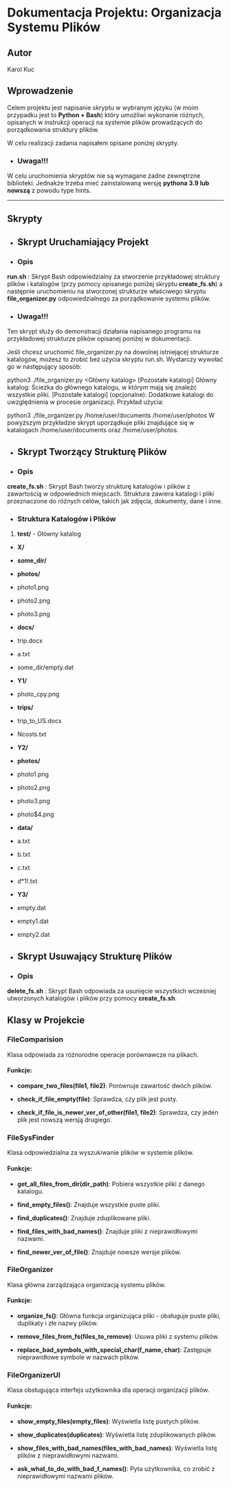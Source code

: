 # Dokumentacja Projektu: Organizacja Systemu Plików

## Autor
Karol Kuc

## Wprowadzenie
Celem projektu jest napisanie skryptu w wybranym języku (w moim przypadku jest to **Python + Bash**) który umożliwi wykonanie różnych, opisanych w instrukcji operacji na systemie plików prowadzących do porządkowania struktury plików.

W celu realizacji zadania napisałem opisane poniżej skrypty.

- ### Uwaga!!!
W celu uruchomienia skryptów nie są wymagane żadne zewnętrzne biblioteki. Jednakże trzeba mieć zainstalowaną wersję **pythona 3.9 lub nowszą** z powodu type hints.

----------

## Skrypty

- ## Skrypt Uruchamiający Projekt

- ### Opis
**run.sh** : Skrypt Bash odpowiedzialny za stworzenie przykładowej struktury plików i katalogów (przy pomocy opisanego poniżej skryptu **create_fs.sh**) a następnie uruchomieniu na stworzonej strukturze właściwego skryptu **file_organizer.py** odpowiedzialnego za porządkowanie systemu plików.

- ### Uwaga!!!
Ten skrypt służy do demonstracji działania napisanego programu na przykładowej strukturze plików opisanej poniżej w dokumentacji.

Jeśli chcesz uruchomić file_organizer.py na dowolnej istniejącej strukturze katalogów, możesz to zrobić bez użycia skryptu run.sh. Wystarczy wywołać go w następujący sposób:

python3 ./file_organizer.py <Główny katalog> [Pozostałe katalogi]
Główny katalog: Ścieżka do głównego katalogu, w którym mają się znaleźć wszystkie pliki.
[Pozostałe katalogi] (opcjonalne): Dodatkowe katalogi do uwzględnienia w procesie organizacji.
Przykład użycia:

python3 ./file_organizer.py /home/user/documents /home/user/photos
W powyższym przykładzie skrypt uporządkuje pliki znajdujące się w katalogach /home/user/documents oraz /home/user/photos.

- ## Skrypt Tworzący Strukturę Plików

- ### Opis
**create_fs.sh** : Skrypt Bash tworzy strukturę katalogów i plików z zawartością w odpowiednich miejscach. Struktura zawiera katalogi i pliki przeznaczone do różnych celów, takich jak zdjęcia, dokumenty, dane i inne.

- ### Struktura Katalogów i Plików

1.  **test/** - Główny katalog

-  **X/**

-  **some_dir/**

-  **photos/**

- photo1.png

- photo2.png

- photo3.png

-  **docs/**

- trip.docx

- a.txt

- some_dir/empty.dat

-  **Y1/**

- photo_cpy.png

-  **trips/**

- trip_to_US.docx

- Ncosts.txt

-  **Y2/**

-  **photos/**

- photo1.png

- photo2.png

- photo3.png

- photo$4.png

-  **data/**

- a.txt

- b.txt

- c.txt

- d*1!.txt

-  **Y3/**

- empty.dat

- empty1.dat

- empty2.dat

- ## Skrypt Usuwający Strukturę Plików
- ### Opis
**delete_fs.sh** : Skrypt Bash odpowiada za usunięcie wszystkich wcześniej utworzonych katalogów i plików przy pomocy **create_fs.sh**.


## Klasy w Projekcie
### FileComparision
Klasa odpowiada za różnorodne operacje porównawcze na plikach.

#### Funkcje:
-   **compare_two_files(file1, file2)**: Porównuje zawartość dwóch plików.

-   **check_if_file_empty(file)**: Sprawdza, czy plik jest pusty.

-   **check_if_file_is_newer_ver_of_other(file1, file2)**: Sprawdza, czy jeden plik jest nowszą wersją drugiego.


### FileSysFinder
Klasa odpowiedzialna za wyszukiwanie plików w systemie plików.

#### Funkcje:
-   **get_all_files_from_dir(dir_path)**: Pobiera wszystkie pliki z danego katalogu.

-   **find_empty_files()**: Znajduje wszystkie puste pliki.

-   **find_duplicates()**: Znajduje zduplikowane pliki.

-   **find_files_with_bad_names()**: Znajduje pliki z nieprawidłowymi nazwami.

-   **find_newer_ver_of_file()**: Znajduje nowsze wersje plików.


### FileOrganizer
Klasa główna zarządzająca organizacją systemu plików.

#### Funkcje:
-   **organize_fs()**: Główna funkcja organizująca pliki - obsługuje puste pliki, duplikaty i złe nazwy plików.

-   **remove_files_from_fs(files_to_remove)**: Usuwa pliki z systemu plików.

-   **replace_bad_symbols_with_special_char(f_name, char)**: Zastępuje nieprawidłowe symbole w nazwach plików.


### FileOrganizerUI
Klasa obsługująca interfejs użytkownika dla operacji organizacji plików.

#### Funkcje:
-   **show_empty_files(empty_files)**: Wyświetla listę pustych plików.

-   **show_duplicates(duplicates)**: Wyświetla listę zduplikowanych plików.

-   **show_files_with_bad_names(files_with_bad_names)**: Wyświetla listę plików z nieprawidłowymi nazwami.

-   **ask_what_to_do_with_bad_f_names()**: Pyta użytkownika, co zrobić z nieprawidłowymi nazwami plików.
